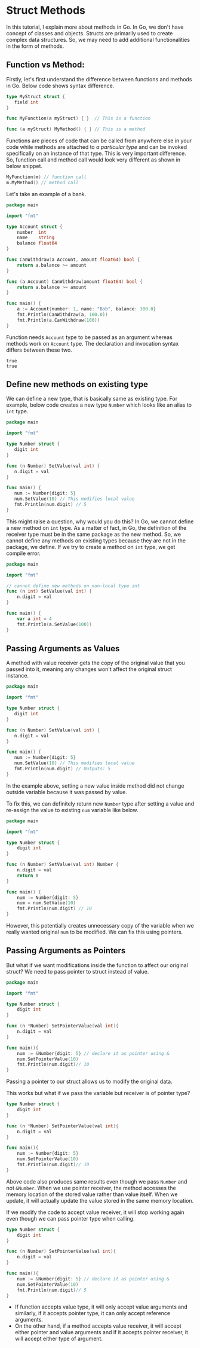 # Struct Methods

In this tutorial, I explain more about methods in Go. In Go, we don't have concept of classes and objects. Structs are primarily used to create complex data structures. So, we may need to add additional functionalities in the form of methods.

## Function vs Method:

Firstly, let's first understand the difference between functions and methods in Go. Below code shows syntax difference.

```go
type MyStruct struct {
   field int
}

func MyFunction(a myStruct) { }  // This is a function

func (a myStruct) MyMethod() { } // This is a method
```

Functions are pieces of code that can be called from anywhere else in your code while methods are attached to *a particular type* and can be invoked specifically on an instance of that type. This is very important difference. So, function call and method call would look very different as shown in below snippet.

```go
MyFunction(m) // function call
m.MyMethod() // method call
```

Let's take an example of a bank.

```go
package main

import "fmt"

type Account struct {
	number  int
	name    string
	balance float64
}

func CanWithdraw(a Account, amount float64) bool {
	return a.balance >= amount
}

func (a Account) CanWithdraw(amount float64) bool {
	return a.balance >= amount
}

func main() {
	a := Account{number: 1, name: "Bob", balance: 300.0}
	fmt.Println(CanWithdraw(a, 100.0))
	fmt.Println(a.CanWithdraw(100))
}
```

Function needs `Account` type to be passed as an argument whereas methods work on `Account` type. The declaration and invocation syntax differs between these two.

```output{ lineNos=false }
true
true
```

## Define new methods on existing type

We can define a new type, that is basically same as existing type. For example, below code creates a new type `Number` which looks like an alias to `int` type.

```go
package main

import "fmt"

type Number struct {
   digit int
}

func (n Number) SetValue(val int) {
   n.digit = val
}

func main() {
   num := Number{digit: 5}
   num.SetValue(10) // This modifies local value
   fmt.Println(num.digit) // 5 
}
```

This might raise a question, why would you do this? In Go, we cannot define a new method on `int` type. As a matter of fact, in Go, the definition of the receiver type must be in the same package as the new method. So, we cannot define any methods on existing types because they are not in the package, we define. If we try to create a method on `int` type, we get compile error.

```go
package main

import "fmt"

// cannot define new methods on non-local type int
func (n int) SetValue(val int) {
	n.digit = val
}

func main() {
	var a int = 4
	fmt.Println(a.SetValue(100))
}
```

## Passing Arguments as Values
A method with value receiver gets the copy of the original value that you passed into it, meaning any changes won't affect the original struct instance.

```go
package main

import "fmt"

type Number struct {
   digit int
}

func (n Number) SetValue(val int) {
   n.digit = val
}

func main() {
   num := Number{digit: 5}
   num.SetValue(10) // This modifies local value
   fmt.Println(num.digit) // Outputs: 5 
}
```

In the example above, setting a new value inside method did not change outside variable because it was passed by value.

To fix this, we can definitely return new `Number` type after setting a value and re-assign the value to existing `num` variable like below.

```go
package main

import "fmt"

type Number struct {
	digit int
}

func (n Number) SetValue(val int) Number {
	n.digit = val
	return n
}

func main() {
	num := Number{digit: 5}
	num = num.SetValue(10)
	fmt.Println(num.digit) // 10
}
```

However, this potentially creates unnecessary copy of the variable when we really wanted original `num` to be modified. We can fix this using pointers.

## Passing Arguments as Pointers
But what if we want modifications inside the function to affect our original struct? We need to pass pointer to struct instead of value. 

```go
package main

import "fmt"

type Number struct {
    digit int
}

func (n *Number) SetPointerValue(val int){
    n.digit = val
}

func main(){
    num := &Number{digit: 5} // declare it as pointer using &
    num.SetPointerValue(10)
    fmt.Println(num.digit)// 10
}
```

Passing a pointer to our struct allows us to modify the original data.

This works but what if we pass the variable but receiver is of pointer type? 

```go
type Number struct {
    digit int
}

func (n *Number) SetPointerValue(val int){
    n.digit = val
}

func main(){
    num := Number{digit: 5}
    num.SetPointerValue(10)
    fmt.Println(num.digit)// 10
}
```

Above code also produces same results even though we pass `Number` and not `&Number`. When we use pointer receiver, the method accesses the memory location of the stored value rather than value itself. When we update, it will actually update the value stored in the same memory location.

If we modify the code to accept value receiver, it will stop working again even though we can pass pointer type when calling.

```go
type Number struct {
    digit int
}

func (n Number) SetPointerValue(val int){
    n.digit = val
}

func main(){
    num := &Number{digit: 5} // declare it as pointer using &
    num.SetPointerValue(10)
    fmt.Println(num.digit)// 5
}
```

- If function accepts value type, it will only accept value arguments and similarly, if it accepts pointer type, it can only accept reference arguments.
- On the other hand, if a method accepts value receiver, it will accept either pointer and value arguments and if it accepts pointer receiver, it will accept either type of argument.